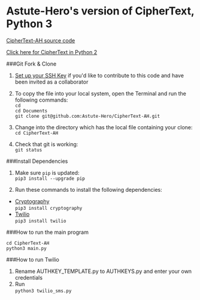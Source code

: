 # Astute-Hero's version of CipherText, Python 3

[CipherText-AH source code](https://github.com/Astute-Hero/CipherText-AH) 

[Click here for CipherText in Python 2](https://github.com/msyinmei/CipherText)

###Git Fork & Clone
1. [Set up your SSH Key](https://help.github.com/articles/connecting-to-github-with-ssh/) if you'd like to contribute to this code and have been invited as a collaborator   
 
2. To copy the file into your local system, open the Terminal and run the following commands:  
```cd```  
```cd Documents```  
```git clone git@github.com:Astute-Hero/CipherText-AH.git```
   
3. Change into the directory which has the local file containing your clone:  
```cd CipherText-AH```

4. Check that git is working:  
```git status```


###Install Dependencies 
1. Make sure ```pip``` is updated:  
```pip3 install --upgrade pip```

2. Run these commands to install the following dependencies:  
* [Cryptography](https://cryptography.io/en/latest/)   
```pip3 install cryptography```  
* [Twilio](https://www.twilio.com/docs/libraries/python)  
```pip3 install twilio```  


###How to run the main program 

```cd CipherText-AH```  
```python3 main.py```


###How to run Twilio
1. Rename AUTHKEY_TEMPLATE.py to AUTHKEYS.py and enter your own credentials
2. Run  
```python3 twilio_sms.py```
